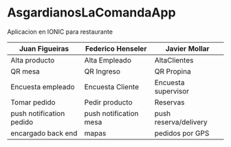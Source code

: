 # AsgardianosLaComandaApp
Aplicacion en IONIC para restaurante


| Juan Figueiras | Federico Henseler | Javier Mollar |
| ------ | ------ | ------ |
|Alta producto|Alta Empleado|AltaClientes|
|QR mesa|QR Ingreso|QR Propina|
|Encuesta empleado|Encuesta Cliente|Encuesta supervisor|
|Tomar pedido|Pedir producto|Reservas|
|push notification pedido|push notification mesa|push reserva/delivery
|encargado back end|mapas|pedidos por GPS|
